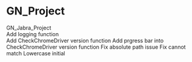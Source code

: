 # GN_Project  
GN_Jabra_Project  
Add logging function  
Add CheckChromeDriver version function
Add prgress bar into CheckChromeDriver version function
Fix absolute path issue
Fix cannot match Lowercase initial
